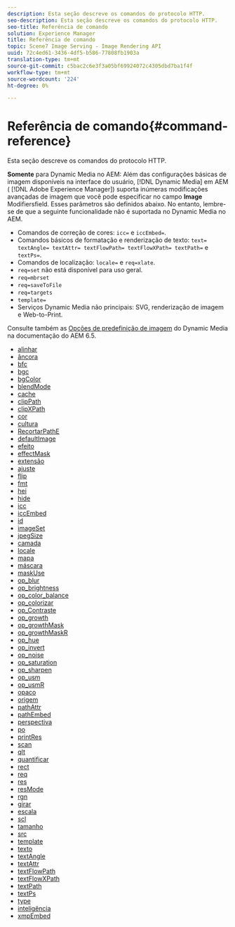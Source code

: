 ```yaml
---
description: Esta seção descreve os comandos do protocolo HTTP.
seo-description: Esta seção descreve os comandos do protocolo HTTP.
seo-title: Referência de comando
solution: Experience Manager
title: Referência de comando
topic: Scene7 Image Serving - Image Rendering API
uuid: 72c4ed61-3436-4df5-b586-77808fb1903a
translation-type: tm+mt
source-git-commit: c5bac2c6e3f3a05bf69924072c4305dbd7ba1f4f
workflow-type: tm+mt
source-wordcount: '224'
ht-degree: 0%

---
```



# Referência de comando{#command-reference}

Esta seção descreve os comandos do protocolo HTTP.

**Somente** para Dynamic Media no AEM: Além das configurações básicas de imagem disponíveis na interface do usuário,  [!DNL Dynamic Media] em AEM (  [!DNL Adobe Experience Manager]) suporta inúmeras modificações avançadas de imagem que você pode especificar no campo  **Image** Modifiersfield. Esses parâmetros são definidos abaixo. No entanto, lembre-se de que a seguinte funcionalidade não é suportada no Dynamic Media no AEM.

* Comandos de correção de cores: `icc=` e `iccEmbed=`.
* Comandos básicos de formatação e renderização de texto: `text= textAngle= textAttr= textFlowPath= textFlowXPath= textPath=` e `textPs=`.
* Comandos de localização: `locale=` e `req=xlate`.
* `req=set` não está disponível para uso geral.
* `req=mbrset`
* `req=saveToFile`
* `req=targets`
* `template=`
* Serviços Dynamic Media não principais: SVG, renderização de imagem e Web-to-Print.

<!-- Adobe IS command examples website  http://sj1010010254235.corp.adobe.com/iscommands/ -->

Consulte também as [Opções de predefinição de imagem](https://docs.adobe.com/content/help/en/experience-manager-65/assets/dynamic/managing-image-presets.html#image-preset-options) do Dynamic Media na documentação do AEM 6.5.

* [alinhar](r-align.md)
* [âncora](r-anchor.md)
* [bfc](r-bfc.md)
* [bgc](r-bgc.md)
* [bgColor](r-bgcolor.md)
* [blendMode](r-blendmode.md)
* [cache](r-is-http-cache.md)
* [clipPath](r-clippath.md)
* [clipXPath](r-clipxpath.md)
* [cor](r-color-commandref.md)
* [cultura](r-crop.md)
* [RecortarPathE](r-croppath.md)
* [defaultImage](r-is-http-defaultimage.md)
* [efeito](r-effect.md)
* [effectMask](r-effectmask.md)
* [extensão](r-extend.md)
* [ajuste](r-fit.md)
* [flip](r-flip.md)
* [fmt](r-is-http-fmt.md)
* [hei](r-is-http-hei.md)
* [hide](r-hide.md)
* [icc](r-icc.md)
* [iccEmbed](r-iccembed.md)
* [id](r-id.md)
* [imageSet](r-imageset.md)
* [jpegSize](r-jpegsize.md)
* [camada](r-layer.md)
* [locale](r-locale.md)
* [mapa](r-map.md)
* [máscara](r-mask.md)
* [maskUse](r-maskuse.md)
* [op_blur](r-op-blur.md)
* [op_brightness](r-op-brightness.md)
* [op_color_balance](r-op-colorbalance.md)
* [op_colorizar](r-op-colorize.md)
* [op_Contraste](r-op-contrast.md)
* [op_growth](r-op-grow.md)
* [op_growthMask](r-op-growmask.md)
* [op_growthMaskR](r-op-growmaskr.md)
* [op_hue](r-op-hue.md)
* [op_invert](r-op-invert.md)
* [op_noise](r-op-noise.md)
* [op_saturation](r-op-saturation.md)
* [op_sharpen](r-op-sharpen.md)
* [op_usm](r-op-usm.md)
* [op_usmR](r-op-usmr.md)
* [opaco](r-opac.md)
* [origem](r-origin.md)
* [pathAttr](r-pathattr.md)
* [pathEmbed](r-pathembed.md)
* [perspectiva](r-perspective.md)
* [po](r-pos.md)
* [printRes](r-printres.md)
* [scan](r-pscan.md)
* [qlt](r-is-http-qlt.md)
* [quantificar](r-is-http-quantize.md)
* [rect](r-rect.md)
* [req](r-req/r-req.md)
* [res](r-res.md)
* [resMode](r-is-http-resmode.md)
* [rgn](r-rgn.md)
* [girar](r-rotate.md)
* [escala](r-is-http-scale.md)
* [scl](r-scl.md)
* [tamanho](r-size-reference.md)
* [src](r-src.md)
* [template](r-template.md)
* [texto](r-text.md)
* [textAngle](r-textangle.md)
* [textAttr](r-textattr.md)
* [textFlowPath](r-textflowpath.md)
* [textFlowXPath](r-textflowxpath.md)
* [textPath](r-textpath.md)
* [textPs](r-textps.md)
* [type](r-type.md)
* [inteligência](r-is-http-wid.md)
* [xmpEmbed](r-xmpembed.md)
